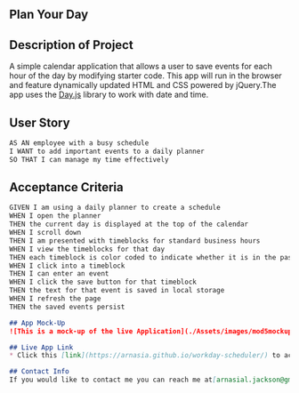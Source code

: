 ## Plan Your Day

## Description of Project
A simple calendar application that allows a user to save events for each hour of the day by modifying starter code. This app will run in the browser and feature dynamically updated HTML and CSS powered by jQuery.The app uses the [Day.js](https://day.js.org/en/) library to work with date and time.

## User Story

```md
AS AN employee with a busy schedule
I WANT to add important events to a daily planner
SO THAT I can manage my time effectively
```

## Acceptance Criteria

```md
GIVEN I am using a daily planner to create a schedule
WHEN I open the planner
THEN the current day is displayed at the top of the calendar
WHEN I scroll down
THEN I am presented with timeblocks for standard business hours
WHEN I view the timeblocks for that day
THEN each timeblock is color coded to indicate whether it is in the past, present, or future
WHEN I click into a timeblock
THEN I can enter an event
WHEN I click the save button for that timeblock
THEN the text for that event is saved in local storage
WHEN I refresh the page
THEN the saved events persist

## App Mock-Up
![This is a mock-up of the live Application](./Assets/images/mod5mockup.webm)

## Live App Link
* Click this [link](https://arnasia.github.io/workday-scheduler/) to access the Plan Your Day website live.

## Contact Info
If you would like to contact me you can reach me at[arnasial.jackson@gmail.com](arnasial.jackson@gmail.com).
